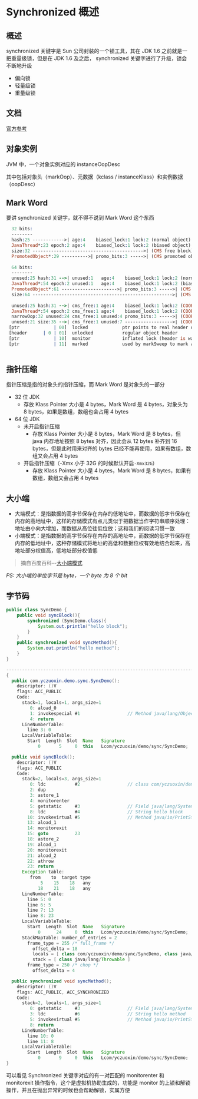 # Synchronized 概述

## 概述

synchronized 关键字是 Sun 公司封装的一个锁工具，其在 JDK 1.6 之前就是一把重量级锁，但是在 JDK 1.6 及之后， synchronized 关键字进行了升级，锁会不断地升级

* 偏向锁
* 轻量级锁
* 重量级锁



## 文档

[官方参考](https://wiki.openjdk.java.net/display/HotSpot/Synchronization)



## 对象实例

JVM 中，一个对象实例对应的 instanceOopDesc

其中包括对象头（markOop）、元数据（kclass / instanceKlass）和实例数据（oopDesc）





## Mark Word

要讲 synchronized 关键字，就不得不说到 Mark Word 这个东西

```pro
  32 bits:
  --------
  hash:25 ------------>| age:4    biased_lock:1 lock:2 (normal object)
  JavaThread*:23 epoch:2 age:4    biased_lock:1 lock:2 (biased object)
  size:32 ------------------------------------------>| (CMS free block)
  PromotedObject*:29 ---------->| promo_bits:3 ----->| (CMS promoted object)
 
  64 bits:
  --------
  unused:25 hash:31 -->| unused:1   age:4    biased_lock:1 lock:2 (normal object)
  JavaThread*:54 epoch:2 unused:1   age:4    biased_lock:1 lock:2 (biased object)
  PromotedObject*:61 --------------------->| promo_bits:3 ----->| (CMS promoted object)
  size:64 ----------------------------------------------------->| (CMS free block)
 
  unused:25 hash:31 -->| cms_free:1 age:4    biased_lock:1 lock:2 (COOPs && normal object)
  JavaThread*:54 epoch:2 cms_free:1 age:4    biased_lock:1 lock:2 (COOPs && biased object)
  narrowOop:32 unused:24 cms_free:1 unused:4 promo_bits:3 ----->| (COOPs && CMS promoted object)
  unused:21 size:35 -->| cms_free:1 unused:7 ------------------>| (COOPs && CMS free block)
 [ptr             | 00]  locked             ptr points to real header on stack
 [header      | 0 | 01]  unlocked           regular object header
 [ptr             | 10]  monitor            inflated lock (header is wapped out)
 [ptr             | 11]  marked             used by markSweep to mark an object
                                              
```



## 指针压缩

指针压缩是指的对象头的指针压缩，而 Mark Word 是对象头的一部分

* 32 位 JDK
  * 存放 Klass Pointer 大小是 4 bytes，Mark Word 是 4 bytes，对象头为 8 bytes，如果是数组，数组也会占用 4 bytes
* 64 位 JDK
  * 未开启指针压缩
    * 存放 Klass Pointer 大小是 8 bytes，Mark Word 是 8 bytes，但 java 内存地址按照 8 bytes 对齐，因此会从 12 bytes 补齐到 16 bytes，但是此时用来对齐的 bytes 已经不能再使用，如果有数组，数组又会占用 4 bytes
  * 开启指针压缩（-Xmx 小于 32G 的时候默认开启`-Xmx32G`）
    * 存放 Klass Pointer 大小是 4 bytes，Mark Word 是 8 bytes，如果有数组，数组又会占用 4 bytes



## 大小端

* 大端模式：是指数据的高字节保存在内存的低地址中，而数据的低字节保存在内存的高地址中，这样的存储模式有点儿类似于把数据当作字符串顺序处理：地址由小向大增加，而数据从高位往低位放；这和我们的阅读习惯一致
* 小端模式：是指数据的高字节保存在内存的高地址中，而数据的低字节保存在内存的低地址中，这种存储模式将地址的高低和数据位权有效地结合起来，高地址部分权值高，低地址部分权值低

> 摘自百度百科--[大小端模式](https://baike.baidu.com/item/%E5%A4%A7%E5%B0%8F%E7%AB%AF%E6%A8%A1%E5%BC%8F/6750542?fr=aladdin)

*PS: 大小端的单位字节是 byte，一个 byte 为 8 个 bit*



## 字节码

```java
public class SyncDemo {
    public void syncBlock(){
        synchronized (SyncDemo.class){
            System.out.println("hello block");
        }
    }
    public synchronized void syncMethod(){
        System.out.println("hello method");
    }
}

-------------------------------------------------------------------------------------
{
  public com.yczuoxin.demo.sync.SyncDemo();
    descriptor: ()V
    flags: ACC_PUBLIC
    Code:
      stack=1, locals=1, args_size=1
         0: aload_0
         1: invokespecial #1                  // Method java/lang/Object."<init>":()V
         4: return
      LineNumberTable:
        line 3: 0
      LocalVariableTable:
        Start  Length  Slot  Name   Signature
            0       5     0  this   Lcom/yczuoxin/demo/sync/SyncDemo;

  public void syncBlock();
    descriptor: ()V
    flags: ACC_PUBLIC
    Code:
      stack=2, locals=3, args_size=1
         0: ldc           #2                  // class com/yczuoxin/demo/sync/SyncDemo
         2: dup
         3: astore_1
         4: monitorenter
         5: getstatic     #3                  // Field java/lang/System.out:Ljava/io/PrintStream;
         8: ldc           #4                  // String hello block
        10: invokevirtual #5                  // Method java/io/PrintStream.println:(Ljava/lang/String;)V
        13: aload_1
        14: monitorexit
        15: goto          23
        18: astore_2
        19: aload_1
        20: monitorexit
        21: aload_2
        22: athrow
        23: return
      Exception table:
         from    to  target type
             5    15    18   any
            18    21    18   any
      LineNumberTable:
        line 5: 0
        line 6: 5
        line 7: 13
        line 8: 23
      LocalVariableTable:
        Start  Length  Slot  Name   Signature
            0      24     0  this   Lcom/yczuoxin/demo/sync/SyncDemo;
      StackMapTable: number_of_entries = 2
        frame_type = 255 /* full_frame */
          offset_delta = 18
          locals = [ class com/yczuoxin/demo/sync/SyncDemo, class java/lang/Object ]
          stack = [ class java/lang/Throwable ]
        frame_type = 250 /* chop */
          offset_delta = 4

  public synchronized void syncMethod();
    descriptor: ()V
    flags: ACC_PUBLIC, ACC_SYNCHRONIZED
    Code:
      stack=2, locals=1, args_size=1
         0: getstatic     #3                  // Field java/lang/System.out:Ljava/io/PrintStream;
         3: ldc           #6                  // String hello method
         5: invokevirtual #5                  // Method java/io/PrintStream.println:(Ljava/lang/String;)V
         8: return
      LineNumberTable:
        line 10: 0
        line 11: 8
      LocalVariableTable:
        Start  Length  Slot  Name   Signature
            0       9     0  this   Lcom/yczuoxin/demo/sync/SyncDemo;
}
```

可以看见 Synchronized 关键字对应的有一对匹配的 monitorenter 和 monitorexit 操作指令，这个是虚拟机协助生成的，功能是 monitor 的上锁和解锁操作，并且在抛出异常的时候也会帮助解锁，实属方便